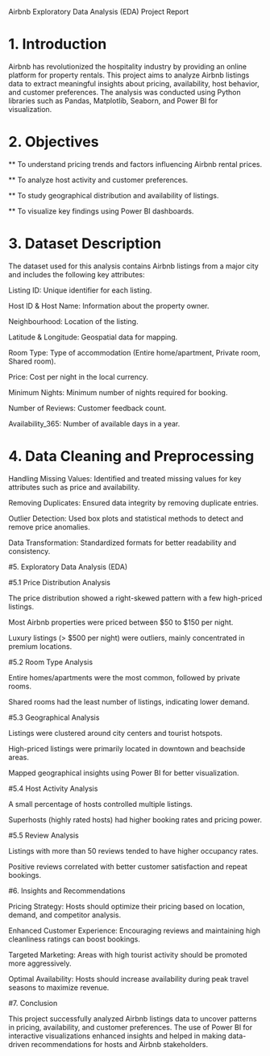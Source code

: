 Airbnb Exploratory Data Analysis (EDA) Project Report

# 1. Introduction

Airbnb has revolutionized the hospitality industry by providing an online platform for property rentals. This project aims to analyze Airbnb listings data to extract meaningful insights about pricing, availability, host behavior, and customer preferences. The analysis was conducted using Python libraries such as Pandas, Matplotlib, Seaborn, and Power BI for visualization.

# 2. Objectives

** To understand pricing trends and factors influencing Airbnb rental prices.

** To analyze host activity and customer preferences.

** To study geographical distribution and availability of listings.

** To visualize key findings using Power BI dashboards.

# 3. Dataset Description

The dataset used for this analysis contains Airbnb listings from a major city and includes the following key attributes:

Listing ID: Unique identifier for each listing.

Host ID & Host Name: Information about the property owner.

Neighbourhood: Location of the listing.

Latitude & Longitude: Geospatial data for mapping.

Room Type: Type of accommodation (Entire home/apartment, Private room, Shared room).

Price: Cost per night in the local currency.

Minimum Nights: Minimum number of nights required for booking.

Number of Reviews: Customer feedback count.

Availability_365: Number of available days in a year.

# 4. Data Cleaning and Preprocessing

Handling Missing Values: Identified and treated missing values for key attributes such as price and availability.

Removing Duplicates: Ensured data integrity by removing duplicate entries.

Outlier Detection: Used box plots and statistical methods to detect and remove price anomalies.

Data Transformation: Standardized formats for better readability and consistency.

#5. Exploratory Data Analysis (EDA)

#5.1 Price Distribution Analysis

The price distribution showed a right-skewed pattern with a few high-priced listings.

Most Airbnb properties were priced between $50 to $150 per night.

Luxury listings (> $500 per night) were outliers, mainly concentrated in premium locations.

#5.2 Room Type Analysis

Entire homes/apartments were the most common, followed by private rooms.

Shared rooms had the least number of listings, indicating lower demand.

#5.3 Geographical Analysis

Listings were clustered around city centers and tourist hotspots.

High-priced listings were primarily located in downtown and beachside areas.

Mapped geographical insights using Power BI for better visualization.

#5.4 Host Activity Analysis

A small percentage of hosts controlled multiple listings.

Superhosts (highly rated hosts) had higher booking rates and pricing power.

#5.5 Review Analysis

Listings with more than 50 reviews tended to have higher occupancy rates.

Positive reviews correlated with better customer satisfaction and repeat bookings.

#6. Insights and Recommendations

Pricing Strategy: Hosts should optimize their pricing based on location, demand, and competitor analysis.

Enhanced Customer Experience: Encouraging reviews and maintaining high cleanliness ratings can boost bookings.

Targeted Marketing: Areas with high tourist activity should be promoted more aggressively.

Optimal Availability: Hosts should increase availability during peak travel seasons to maximize revenue.

#7. Conclusion

This project successfully analyzed Airbnb listings data to uncover patterns in pricing, availability, and customer preferences. The use of Power BI for interactive visualizations enhanced insights and helped in making data-driven recommendations for hosts and Airbnb stakeholders.
